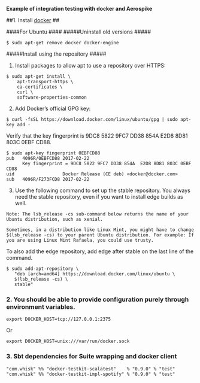 **Example of integration testing with docker and Aerospike**

##1. Install [docker](https://docs.docker.com/engine/installation/#get-started) ##

####For Ubuntu ####
#####Uninstall old versions #####

```
$ sudo apt-get remove docker docker-engine
```

#####Install using the repository #####

1. Install packages to allow apt to use a repository over HTTPS:

```
$ sudo apt-get install \
    apt-transport-https \
    ca-certificates \
    curl \
    software-properties-common 
```
2. Add Docker’s official GPG key:

```
$ curl -fsSL https://download.docker.com/linux/ubuntu/gpg | sudo apt-key add -
```
Verify that the key fingerprint is 9DC8 5822 9FC7 DD38 854A E2D8 8D81 803C 0EBF CD88.
```
$ sudo apt-key fingerprint 0EBFCD88
pub   4096R/0EBFCD88 2017-02-22
      Key fingerprint = 9DC8 5822 9FC7 DD38 854A  E2D8 8D81 803C 0EBF CD88
uid                  Docker Release (CE deb) <docker@docker.com>
sub   4096R/F273FCD8 2017-02-22
```
3. Use the following command to set up the stable repository. You always need the stable repository, even if you want to install edge builds as well.
```
Note: The lsb_release -cs sub-command below returns the name of your Ubuntu distribution, such as xenial.

Sometimes, in a distribution like Linux Mint, you might have to change $(lsb_release -cs) to your parent Ubuntu distribution. For example: If you are using Linux Mint Rafaela, you could use trusty.
```
To also add the edge repository, add edge after stable on the last line of the command.
```
$ sudo add-apt-repository \
   "deb [arch=amd64] https://download.docker.com/linux/ubuntu \
   $(lsb_release -cs) \
   stable"
```

### 2. You should be able to provide configuration purely through environment variables.
```
export DOCKER_HOST=tcp://127.0.0.1:2375
```
Or
```
export DOCKER_HOST=unix:///var/run/docker.sock
```

### 3. Sbt dependencies for Suite wrapping and docker client
```
"com.whisk" %% "docker-testkit-scalatest"    % "0.9.0" % "test"
"com.whisk" %% "docker-testkit-impl-spotify" % "0.9.0" % "test"
```